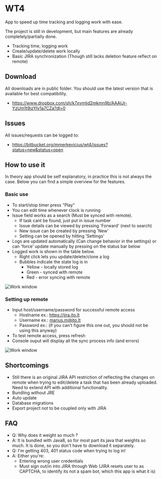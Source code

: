 # WT4

App to speed up time tracking and logging work with ease.

The project is still in development, but main features are already completely/partially done. 

* Tracking time, logging work
* Create/update/delete work locally
* Basic JIRA synchronization (Though still lacks deletion feature reflect on remote)

## Download

All downloads are in public folder. You should use the latest version that is available for best compatibility. 

* https://www.dropbox.com/sh/k7xvmljd2mkmn9b/AAAIJr-YzUm1t9izYlv1a7CZa?dl=0

## Issues

All issues/requests can be logged to:

* https://bitbucket.org/mmerkevicius/wt4/issues?status=new&status=open

## How to use it

In theory app should be self explanatory, in practice this is not always the case. Below you can find a simple overview for the features.

### Basic use

* To start/stop timer press "Play"
* You can edit time whenever clock is running
* Issue field works as a search (Must be synced with remote). 
	* If task cant be found, just put in issue number
	* Issue details can be viewed by pressing 'Forward' (next to search)
	* New issue can be created by pressing 'New'
	* Setting can be opened by hitting 'Settings'
* Logs are updated automatically (Can change behavior in the settings) or can 'force' update manually by pressing on the status bar below
* Logged work is shown in the table below.
	* Right click lets you update/delete/clone a log
	* Bubbles indicate the state log is in
		* Yellow - locally stored log
		* Green - synced with remote
		* Red - error syncing with remote

![Work window](https://bitbucket.org/mmerkevicius/wt4/raw/master/img/Screenshot_2016-01-09_16.24.29.png)

### Setting up remote

* Input host/username/password for successful remote access
	* Hostname ex.: https://jira.ito.lt
	* Username ex.: marius.m@ito.lt
	* Password ex.: (if you can't figure this one out, you should not be using this anyway)
* To test remote access, press refresh
* Console ouput will display all the sync process info (and errors)

![Work window](https://bitbucket.org/mmerkevicius/wt4/raw/master/img/Screenshot_2016-01-09_16.25.23.png)

## Shortcomings

* Still there is an original JIRA API restriction of reflecting the changes on remote when trying to edit/delete a task that has been already uploaded. Need to extend API with additional functionality.
* Bundling without JRE
* Auto update
* Database migrations
* Export project not to be coupled only with JIRA

## FAQ

* Q: Why does it weight so much ?
* A: It is bundled with Java8, so for most part its java that weights so much. It is done, so you don't have to download it separately. 
* Q: I'm getting 403, 401 status code when trying to log in!
* A: Either you're: 
	* Entering wrong user credentials
	* Must sign out/in into JIRA through Web (JIRA resets user to as CAPTCHA, to identify its not a spam bot, which this app is what it is)
	
 


